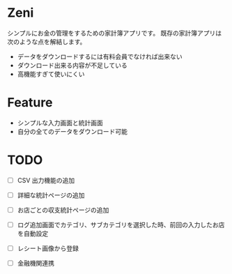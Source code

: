 # Zeni

シンプルにお金の管理をするための家計簿アプリです。
既存の家計簿アプリは次のような点を解結します。

- データをダウンロードするには有料会員でなければ出来ない
- ダウンロード出来る内容が不足している
- 高機能すぎて使いにくい

# Feature

- シンプルな入力画面と統計画面
- 自分の全てのデータをダウンロード可能

# TODO

- [ ] CSV 出力機能の追加
- [ ] 詳細な統計ページの追加
- [ ] お店ごとの収支統計ページの追加
- [ ] ログ追加画面でカテゴリ、サブカテゴリを選択した時、前回の入力したお店を自動設定
- [ ] レシート画像から登録
- [ ] 金融機関連携


